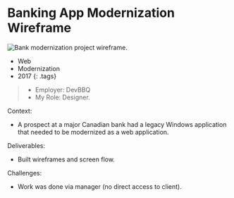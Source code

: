 # Banking App Modernization Wireframe

![Bank modernization project wireframe.](images/portfolio/bank-account-connect.jpg)

- Web
- Modernization
- 2017
{: .tags}

> - Employer: DevBBQ
> - My Role: Designer.

Context:
- A prospect at a major Canadian bank had a legacy Windows application that needed to be modernized as a web application.

Deliverables: 
- Built wireframes and screen flow.

Challenges:
- Work was done via manager (no direct access to client).

